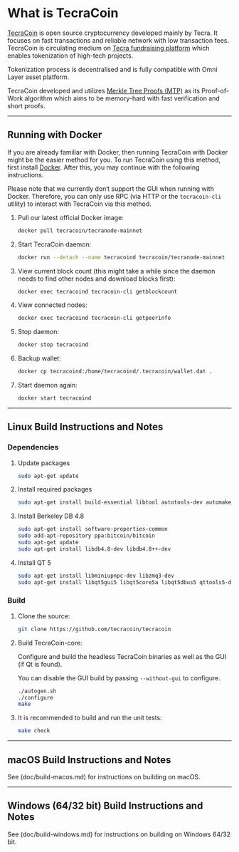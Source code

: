 # What is TecraCoin

[TecraCoin](https://tecra.space) is open source cryptocurrency developed mainly by Tecra. It focuses on fast transactions and reliable network with low transaction fees. TecraCoin is circulating medium on [Tecra fundraising platform](https://tecra.space) which enables tokenization of high-tech projects.

Tokenization process is decentralised and is fully compatible with Omni Layer asset platform.

TecraCoin developed and utilizes [Merkle Tree Proofs (MTP)](https://arxiv.org/pdf/1606.03588.pdf) as its Proof-of-Work algorithm which aims to be memory-hard with fast verification and short proofs.

--------------

## Running with Docker

If you are already familiar with Docker, then running TecraCoin with Docker might be the easier method for you. To run TecraCoin using this method, first install [Docker](https://store.docker.com/search?type=edition&offering=community). After this, you may continue with the following instructions.

Please note that we currently don‘t support the GUI when running with Docker. Therefore, you can only use RPC (via HTTP or the `tecracoin-cli` utility) to interact with TecraCoin via this method.

1. Pull our latest official Docker image:

    ```sh
    docker pull tecracoin/tecranode-mainnet
    ```

2. Start TecraCoin daemon:

    ```sh
    docker run --detach --name tecracoind tecracoin/tecranode-mainnet
    ```

3. View current block count (this might take a while since the daemon needs to find other nodes and download blocks first):

    ```sh
    docker exec tecracoind tecracoin-cli getblockcount
    ```

4. View connected nodes:

    ```sh
    docker exec tecracoind tecracoin-cli getpeerinfo
    ```

5. Stop daemon:

    ```sh
    docker stop tecracoind
    ```

6. Backup wallet:

    ```sh
    docker cp tecracoind:/home/tecracoind/.tecracoin/wallet.dat .
    ```

7. Start daemon again:

    ```sh
    docker start tecracoind
    ```

--------------

## Linux Build Instructions and Notes

### Dependencies

1. Update packages

    ```sh
    sudo apt-get update
    ```

2. Install required packages

    ```sh
    sudo apt-get install build-essential libtool autotools-dev automake pkg-config libssl-dev libevent-dev bsdmainutils libboost-all-dev libgmp-dev cmake
    ```

3. Install Berkeley DB 4.8

    ```sh
    sudo apt-get install software-properties-common
    sudo add-apt-repository ppa:bitcoin/bitcoin
    sudo apt-get update
    sudo apt-get install libdb4.8-dev libdb4.8++-dev
    ```

4. Install QT 5

    ```sh
    sudo apt-get install libminiupnpc-dev libzmq3-dev
    sudo apt-get install libqt5gui5 libqt5core5a libqt5dbus5 qttools5-dev qttools5-dev-tools libprotobuf-dev protobuf-compiler libqrencode-dev
    ```

### Build

1. Clone the source:

    ```sh
    git clone https://github.com/tecracoin/tecracoin
    ```

2. Build TecraCoin-core:

    Configure and build the headless TecraCoin binaries as well as the GUI (if Qt is found).

    You can disable the GUI build by passing `--without-gui` to configure.

    ```sh
    ./autogen.sh
    ./configure
    make
    ```

3. It is recommended to build and run the unit tests:

    ```sh
    make check
    ```

--------------

## macOS Build Instructions and Notes

See (doc/build-macos.md) for instructions on building on macOS.

--------------

## Windows (64/32 bit) Build Instructions and Notes

See (doc/build-windows.md) for instructions on building on Windows 64/32 bit.
